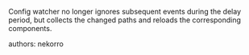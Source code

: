 Config watcher no longer ignores subsequent events during the delay period, but collects the changed paths and reloads the corresponding components.

authors: nekorro
